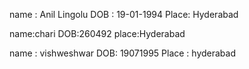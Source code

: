 
name : Anil Lingolu
DOB : 19-01-1994
Place: Hyderabad


name:chari
DOB:260492
place:Hyderabad

name : vishweshwar
DOB: 19071995
Place : hyderabad


